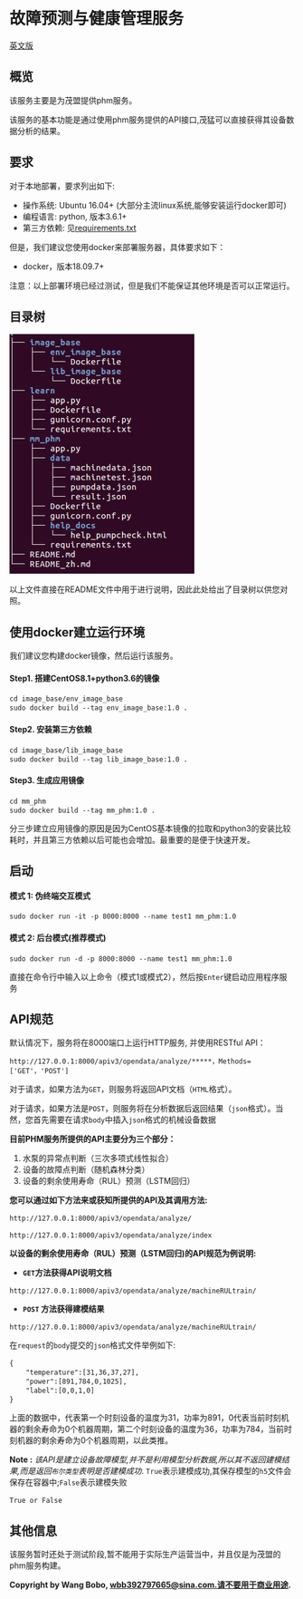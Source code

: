# 故障预测与健康管理服务

[英文版](./README.md)

## 概览

该服务主要是为茂盟提供phm服务。

该服务的基本功能是通过使用phm服务提供的API接口,茂猛可以直接获得其设备数据分析的结果。

## 要求

对于本地部署，要求列出如下:

- 操作系统: Ubuntu 16.04+ (大部分主流linux系统,能够安装运行docker即可)
- 编程语言: python, 版本3.6.1+
- 第三方依赖: 见[requirements.txt](mm_phm/requirements.txt)


但是，我们建议您使用docker来部署服务器，具体要求如下：

- docker，版本18.09.7+

注意：以上部署环境已经过测试，但是我们不能保证其他环境是否可以正常运行。

## 目录树

![](./images/mm_api_tree.png)

以上文件直接在README文件中用于进行说明，因此此处给出了目录树以供您对照。

## 使用docker建立运行环境

我们建议您构建docker镜像，然后运行该服务。

#### Step1. 搭建CentOS8.1+python3.6的镜像
```
cd image_base/env_image_base
sudo docker build --tag env_image_base:1.0 .
```

#### Step2. 安装第三方依赖
```
cd image_base/lib_image_base
sudo docker build --tag lib_image_base:1.0 .
```

#### Step3. 生成应用镜像
```
cd mm_phm
sudo docker build --tag mm_phm:1.0 .
```

分三步建立应用镜像的原因是因为CentOS基本镜像的拉取和python3的安装比较耗时，并且第三方依赖以后可能也会增加。最重要的是便于快速开发。

## 启动

#### 模式 1: 伪终端交互模式
```
sudo docker run -it -p 8000:8000 --name test1 mm_phm:1.0
```

#### 模式 2: 后台模式(推荐模式)
```
sudo docker run -d -p 8000:8000 --name test1 mm_phm:1.0
```

直接在命令行中输入以上命令（模式1或模式2），然后按`Enter`键启动应用程序服务

## API规范

默认情况下，服务将在8000端口上运行HTTP服务, 并使用RESTful API：

```
http://127.0.0.1:8000/apiv3/opendata/analyze/*****，Methods= ['GET'，'POST']
```

对于请求，如果方法为`GET`，则服务将返回API文档（`HTML`格式）。

对于请求，如果方法是`POST`，则服务将在分析数据后返回结果（`json`格式）。当然，您首先需要在请求`body`中插入`json`格式的机械设备数据

**目前PHM服务所提供的API主要分为三个部分：**

1. 水泵的异常点判断（三次多项式线性拟合）
2. 设备的故障点判断（随机森林分类）
3. 设备的剩余使用寿命（RUL）预测（LSTM回归）

**您可以通过如下方法来或获知所提供的API及其调用方法:**

```
http://127.0.0.1:8000/apiv3/opendata/analyze/
```

```
http://127.0.0.1:8000/apiv3/opendata/analyze/index
```

**以设备的剩余使用寿命（RUL）预测（LSTM回归)的API规范为例说明:**

- **`GET`方法获得API说明文档**

```
http://127.0.0.1:8000/apiv3/opendata/analyze/machineRULtrain/
```

- **`POST` 方法获得建模结果**

```
http://127.0.0.1:8000/apiv3/opendata/analyze/machineRULtrain/
```
在`request`的`body`提交的`json`格式文件举例如下:

```
{
	"temperature":[31,36,37,27],
	"power":[891,784,0,1025],
	"label":[0,0,1,0]
}
```
上面的数据中，代表第一个时刻设备的温度为31，功率为891，0代表当前时刻机器的剩余寿命为0个机器周期，第二个时刻设备的温度为36，功率为784，当前时刻机器的剩余寿命为0个机器周期，以此类推。

**Note :** *该API是建立设备故障模型,并不是利用模型分析数据,所以其不返回建模结果,而是返回`布尔类型`表明是否建模成功*. `True`表示建模成功,其保存模型的`h5`文件会保存在容器中;`False`表示建模失败

```
True or False
```

## 其他信息

该服务暂时还处于测试阶段,暂不能用于实际生产运营当中，并且仅是为茂盟的phm服务构建。


 **Copyright by Wang Bobo, wbb392797665@sina.com.请不要用于商业用途.**